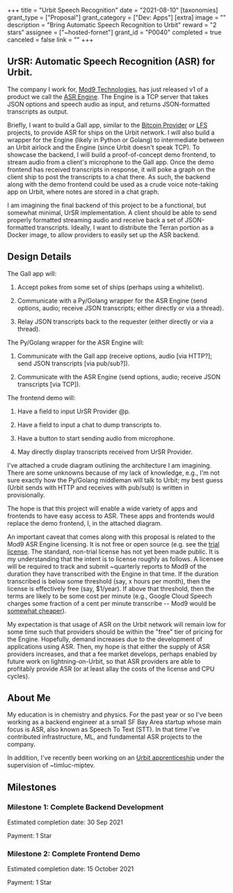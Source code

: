 +++
title = "Urbit Speech Recognition"
date = "2021-08-10"
[taxonomies]
grant_type = ["Proposal"]
grant_category = ["Dev: Apps"]
[extra]
image = ""
description = "Bring Automatic Speech Recognition to Urbit"
reward = "2 stars"
assignee = ["~hosted-fornet"]
grant_id = "P0040"
completed = true
canceled = false
link = ""
+++

## UrSR: Automatic Speech Recognition (ASR) for Urbit.

The company I work for, [Mod9 Technologies](https://mod9.com), has just released v1 of a product we call the [ASR Engine](https://hub.docker.com/r/mod9/asr). The Engine is a TCP server that takes JSON options and speech audio as input, and returns JSON-formatted transcripts as output.

Briefly, I want to build a Gall app, similar to the [Bitcoin Provider](https://urbit.org/grants/bitcoin-full-node-provider-and-wallet) or [LFS](https://urbit.org/grants/urbit-lfs-filehosting) projects, to provide ASR for ships on the Urbit network. I will also build a wrapper for the Engine (likely in Python or Golang) to intermediate between an Urbit airlock and the Engine (since Urbit doesn't speak TCP). To showcase the backend, I will build a proof-of-concept demo frontend, to stream audio from a client's microphone to the Gall app. Once the demo frontend has received transcripts in response, it will poke a graph on the client ship to post the transcripts to a chat there. As such, the backend along with the demo frontend could be used as a crude voice note-taking app on Urbit, where notes are stored in a chat graph.

I am imagining the final backend of this project to be a functional, but somewhat minimal, UrSR implementation. A client should be able to send properly formatted streaming audio and receive back a set of JSON-formatted transcripts. Ideally, I want to distribute the Terran portion as a Docker image, to allow providers to easily set up the ASR backend.

## Design Details

The Gall app will:

1. Accept pokes from some set of ships (perhaps using a whitelist).

2. Communicate with a Py/Golang wrapper for the ASR Engine (send options, audio; receive JSON transcripts; either directly or via a thread).

3. Relay JSON transcripts back to the requester (either directly or via a thread).

The Py/Golang wrapper for the ASR Engine will:

1. Communicate with the Gall app (receive options, audio [via HTTP?]; send JSON transcripts [via pub/sub?]).

2. Communicate with the ASR Engine (send options, audio; receive JSON transcripts [via TCP]).

The frontend demo will:

1. Have a field to input UrSR Provider @p.

2. Have a field to input a chat to dump transcripts to.

3. Have a button to start sending audio from microphone.

4. May directly display transcripts received from UrSR Provider.

I've attached a crude diagram outlining the architecture I am imagining. There are some unknowns because of my lack of knowledge, e.g., I'm not sure exactly how the Py/Golang middleman will talk to Urbit; my best guess (Urbit sends with HTTP and receives with pub/sub) is written in provisionally.

The hope is that this project will enable a wide variety of apps and frontends to have easy access to ASR. These apps and frontends would replace the demo frontend, I, in the attached diagram.

An important caveat that comes along with this proposal is related to the Mod9 ASR Engine licensing. It is not free or open source (e.g. see the [trial license](https://dev.mod9.io/licensing). The standard, non-trial license has not yet been made public. It is my understanding that the intent is to license roughly as follows. A licensee will be required to track and submit ~quarterly reports to Mod9 of the duration they have transcribed with the Engine in that time. If the duration transcribed is below some threshold (say, x hours per month), then the license is effectively free (say, $1/year). If above that threshold, then the terms are likely to be some cost per minute (e.g., Google Cloud Speech charges some fraction of a cent per minute transcribe -- Mod9 would be [somewhat cheaper](https://cloud.google.com/speech-to-text/pricing)).

My expectation is that usage of ASR on the Urbit network will remain low for some time such that providers should be within the "free" tier of pricing for the Engine. Hopefully, demand increases due to the development of applications using ASR. Then, my hope is that either the supply of ASR providers increases, and that a fee market develops, perhaps enabled by future work on lightning-on-Urbit, so that ASR providers are able to profitably provide ASR (or at least allay the costs of the license and CPU cycles).

## About Me

My education is in chemistry and physics. For the past year or so I've been working as a backend engineer at a small SF Bay Area startup whose main focus is ASR, also known as Speech To Text (STT). In that time I've contributed infrastructure, ML, and fundamental ASR projects to the company.

In addition, I've recently been working on an [Urbit apprenticeship](https://github.com/hosted-fornet/crunch) under the supervision of ~timluc-miptev.

## Milestones

### Milestone 1: Complete Backend Development

Estimated completion date: 30 Sep 2021

Payment: 1 Star

### Milestone 2: Complete Frontend Demo

Estimated completion date: 15 October 2021

Payment: 1 Star
